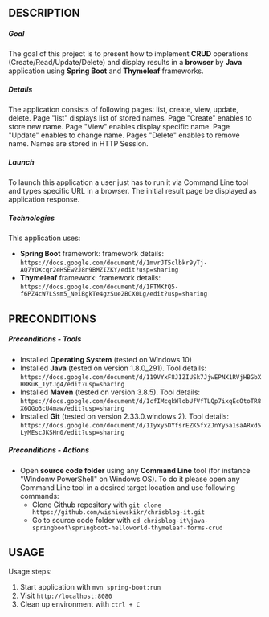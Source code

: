 DESCRIPTION
-----------

##### Goal
The goal of this project is to present how to implement **CRUD** operations (Create/Read/Update/Delete) and display results in a **browser** by **Java** application using **Spring Boot** and **Thymeleaf** frameworks.

##### Details
The application consists of following pages: list, create, view, update, delete. Page "list" displays list of stored names. Page "Create" enables to store new name. Page "View" enables display specific name. Page "Update" enables to change name. Pages "Delete" enables to remove name. Names are stored in HTTP Session. 

##### Launch
To launch this application a user just has to run it via Command Line tool and types specific URL in a browser. The initial result page be displayed as application response.

##### Technologies
This application uses:
* **Spring Boot** framework: framework details: `https://docs.google.com/document/d/1mvrJT5clbkr9yTj-AQ7YOXcqr2eHSEw2J8n9BMZIZKY/edit?usp=sharing`
* **Thymeleaf** framework: framework details: `https://docs.google.com/document/d/1FTMKfQ5-f6PZ4cW7LSsm5_NeiBgkTe4gzSue2BCX0Lg/edit?usp=sharing`


PRECONDITIONS
-------------

##### Preconditions - Tools
* Installed **Operating System** (tested on Windows 10)
* Installed **Java** (tested on version 1.8.0_291). Tool details: `https://docs.google.com/document/d/119VYxF8JIZIUSk7JjwEPNX1RVjHBGbXHBKuK_1ytJg4/edit?usp=sharing`
* Installed **Maven** (tested on version 3.8.5). Tool details: `https://docs.google.com/document/d/1cfIMcqkWlobUfVfTLQp7ixqEcOtoTR8X6OGo3cU4maw/edit?usp=sharing`
* Installed **Git** (tested on version 2.33.0.windows.2). Tool details: `https://docs.google.com/document/d/1Iyxy5DYfsrEZK5fxZJnYy5a1saARxd5LyMEscJKSHn0/edit?usp=sharing`

##### Preconditions - Actions
* Open **source code folder** using any **Command Line** tool (for instance "Windonw PowerShell" on Windows OS). To do it please open any Command Line tool in a desired target location and use following commands:
    * Clone Github repository with `git clone https://github.com/wisniewskikr/chrisblog-it.git`
    * Go to source code folder with `cd chrisblog-it\java-springboot\springboot-helloworld-thymeleaf-forms-crud`


USAGE
-----

Usage steps:
1. Start application with `mvn spring-boot:run`
2. Visit `http://localhost:8080`
3. Clean up environment with `ctrl + C`